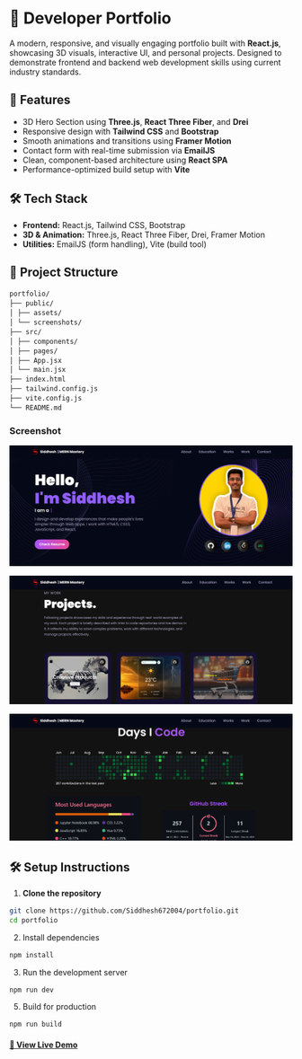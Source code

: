 # 💼 Developer Portfolio

A modern, responsive, and visually engaging portfolio built with **React.js**, showcasing 3D visuals, interactive UI, and personal projects. Designed to demonstrate frontend and backend web development skills using current industry standards.

## 🚀 Features

- 3D Hero Section using **Three.js**, **React Three Fiber**, and **Drei**
- Responsive design with **Tailwind CSS** and **Bootstrap**
- Smooth animations and transitions using **Framer Motion**
- Contact form with real-time submission via **EmailJS**
- Clean, component-based architecture using **React SPA**
- Performance-optimized build setup with **Vite**

## 🛠️ Tech Stack

- **Frontend:** React.js, Tailwind CSS, Bootstrap
- **3D & Animation:** Three.js, React Three Fiber, Drei, Framer Motion
- **Utilities:** EmailJS (form handling), Vite (build tool)

## 📁 Project Structure
```bash
portfolio/
├── public/
│ ├── assets/ 
│ └── screenshots/
├── src/
│ ├── components/ 
│ ├── pages/ 
│ ├── App.jsx 
│ └── main.jsx 
├── index.html
├── tailwind.config.js
├── vite.config.js
└── README.md
```

### Screenshot

![Profile Section](./public/Profile.png)

![Projects Section](./public/Projects.png)

![Github Section](./public/Github.png)


## 🛠️ Setup Instructions

1. **Clone the repository**
```bash
git clone https://github.com/Siddhesh672004/portfolio.git
cd portfolio
```

2. Install dependencies
```bash
npm install
```

3. Run the development server
```bash
npm run dev
```

5. Build for production
```bash
npm run build
```

#### [🚀 View Live Demo](https://siddhesh-chaudhari.web.app/)


